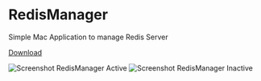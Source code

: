# RedisManager
Simple Mac Application to manage Redis Server

[Download](https://github.com/giuseppesalvo/RedisManager/raw/master/RedisManager.zip)

![ Screenshot RedisManager Active ](https://raw.githubusercontent.com/giuseppesalvo/RedisManager/master/Screenshot1.png)
![ Screenshot RedisManager Inactive ](https://raw.githubusercontent.com/giuseppesalvo/RedisManager/master/Screenshot2.png)
